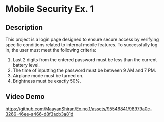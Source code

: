 # Mobile Security Ex. 1

## Description

This project is a login page designed to ensure secure access by verifying specific conditions related to internal mobile features. 
To successfully log in, the user must meet the following criteria:

1. Last 2 digits from the entered password must be less than the current battery level.
2. The time of inputting the password must be between 9 AM and 7 PM.
3. Airplane mode must be turned on.
4. Brightness must be exactly 50%.

## Video Demo

https://github.com/MaayanShiran/Ex.no.1/assets/95546841/98979a0c-3266-46ee-a466-d8f3acb3a81d

